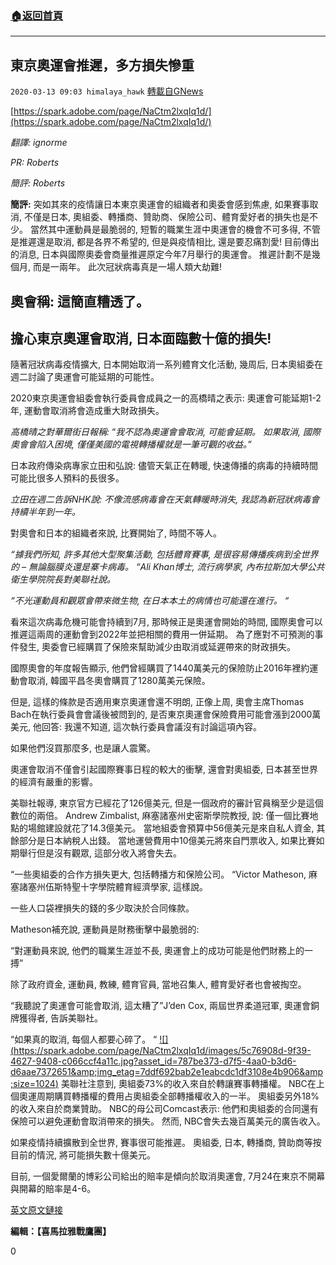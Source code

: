 ###  [:house:返回首頁](https://github.com/ourhimalayas/txt)
---

## 東京奧運會推遲，多方損失慘重
`2020-03-13 09:03 himalaya_hawk` [轉載自GNews](https://gnews.org/zh-hant/140132/)

[https://spark.adobe.com/page/NaCtm2lxqIq1d/](https://spark.adobe.com/page/NaCtm2lxqIq1d/)

*翻譯: ignorme*

*PR: Roberts*

*簡評: Roberts*

**簡評:** 突如其來的疫情讓日本東京奧運會的組織者和奧委會感到焦慮, 如果賽事取消, 不僅是日本, 奧組委、轉播商、贊助商、保險公司、體育愛好者的損失也是不少。 當然其中運動員是最脆弱的, 短暫的職業生涯中奧運會的機會不可多得, 不管是推遲還是取消, 都是各界不希望的, 但是與疫情相比, 還是要忍痛割愛! 目前傳出的消息, 日本與國際奧委會商量推遲原定今年7月舉行的奧運會。 推遲計劃不是幾個月, 而是一兩年。 此次冠狀病毒真是一場人類大劫難!



## **奧會稱: 這簡直糟透了。**

## **擔心東京奧運會取消, 日本面臨數十億的損失!**

隨著冠狀病毒疫情擴大, 日本開始取消一系列體育文化活動, 幾周后, 日本奧組委在週二討論了奧運會可能延期的可能性。

2020東京奧運會組委會執行委員會成員之一的高橋晴之表示: 奧運會可能延期1-2年, 運動會取消將會造成重大財政損失。

*高橋晴之對華爾街日報稱:* “*我不認為奧運會會取消, 可能會延期。 如果取消, 國際奧會會陷入困境, 僅僅美國的電視轉播權就是一筆可觀的收益。”*

日本政府傳染病專家立田和弘說: 儘管天氣正在轉暖, 快速傳播的病毒的持續時間可能比很多人預料的長很多。

*立田在週二告訴NHK說: 不像流感病毒會在天氣轉暖時消失, 我認為新冠狀病毒會持續半年到一年。*

對奧會和日本的組織者來說, 比賽開始了, 時間不等人。

*“據我們所知, 許多其他大型聚集活動, 包括體育賽事, 是很容易傳播疾病到全世界的 – 無論腦膜炎還是寨卡病毒。 “Ali Khan博士, 流行病學家, 內布拉斯加大學公共衛生學院院長對美聯社說。*

*“不光運動員和觀眾會帶來微生物, 在日本本土的病情也可能還在進行。 “*

看來這次病毒危機可能會持續到7月, 那時候正是奧運會開始的時間, 國際奧會可以推遲這兩周的運動會到2022年並把相關的費用一併延期。 為了應對不可預測的事件發生, 奧委會已經購買了保險來幫助減少由取消或延遲帶來的財政損失。

國際奧會的年度報告顯示, 他們曾經購買了1440萬美元的保險防止2016年裡約運動會取消, 韓國平昌冬奧會購買了1280萬美元保險。

但是, 這樣的條款是否適用東京奧運會還不明朗, 正像上周, 奧會主席Thomas Bach在執行委員會會議後被問到的, 是否東京奧運會保險費用可能會漲到2000萬美元, 他回答: 我還不知道, 這次執行委員會議沒有討論這項內容。

如果他們沒買那麼多, 也是讓人震驚。

奧運會取消不僅會引起國際賽事日程的較大的衝擊, 還會對奧組委, 日本甚至世界的經濟有嚴重的影響。

美聯社報導, 東京官方已經花了126億美元, 但是一個政府的審計官員稱至少是這個數位的兩倍。 Andrew Zimbalist, 麻塞諸塞州史密斯學院教授, 說: 僅一個比賽地點的場館建設就花了14.3億美元。 當地組委會預算中56億美元是來自私人資金, 其餘部分是日本納稅人出錢。 當地運營費用中10億美元將來自門票收入, 如果比賽如期舉行但是沒有觀眾, 這部分收入將會失去。

“一些奧組委的合作方損失更大, 包括轉播方和保險公司。 “Victor Matheson, 麻塞諸塞州伍斯特聖十字學院體育經濟學家, 這樣說。

一些人口袋裡損失的錢的多少取決於合同條款。

Matheson補充說, 運動員是財務衝擊中最脆弱的:

“對運動員來說, 他們的職業生涯並不長, 奧運會上的成功可能是他們財務上的一搏”

除了政府資金, 運動員, 教練, 體育官員, 當地召集人, 體育愛好者也會被掏空。

“我聽說了奧運會可能會取消, 這太糟了”J’den Cox, 兩屆世界柔道冠軍, 奧運會銅牌獲得者, 告訴美聯社。

“如果真的取消, 每個人都要心碎了。 “
[!\[\](https://spark.adobe.com/page/NaCtm2lxqIq1d/images/5c76908d-9f39-4627-9408-c066ccf4a11c.jpg?asset_id=787be373-d7f5-4aa0-b3d6-d6aae7372651&amp;img_etag=7ddf692bab2e1eabcdc1df3108e4b906&amp;size=1024)](https://spark.adobe.com/page/NaCtm2lxqIq1d/images/5c76908d-9f39-4627-9408-c066ccf4a11c.jpg?asset_id=787be373-d7f5-4aa0-b3d6-d6aae7372651&amp;img_etag=7ddf692bab2e1eabcdc1df3108e4b906&amp;size=1024)
美聯社注意到, 奧組委73%的收入來自於轉讓賽事轉播權。 NBC在上個奧運周期購買轉播權的費用占奧組委全部轉播權收入的一半。 奧組委另外18%的收入來自於商業贊助。 NBC的母公司Comcast表示: 他們和奧組委的合同還有保險可以避免運動會取消帶來的損失。 然而, NBC會失去幾百萬美元的廣告收入。

如果疫情持續擴散到全世界, 賽事很可能推遲。 奧組委, 日本, 轉播商, 贊助商等按目前的情況, 將可能損失數十億美元。

目前, 一個愛爾蘭的博彩公司給出的賠率是傾向於取消奧運會, 7月24在東京不開幕與開幕的賠率是4-6。

[英文原文鏈接](https://www.zerohedge.com/markets/would-stink-ioc-japan-face-billions-losses-olympic-cancellation-concerns-go-global)

**編輯：【喜馬拉雅戰鷹團】**

0

